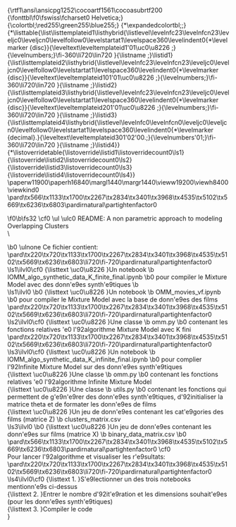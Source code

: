 {\rtf1\ansi\ansicpg1252\cocoartf1561\cocoasubrtf200
{\fonttbl\f0\fswiss\fcharset0 Helvetica;}
{\colortbl;\red255\green255\blue255;}
{\*\expandedcolortbl;;}
{\*\listtable{\list\listtemplateid1\listhybrid{\listlevel\levelnfc23\levelnfcn23\leveljc0\leveljcn0\levelfollow0\levelstartat1\levelspace360\levelindent0{\*\levelmarker \{disc\}}{\leveltext\leveltemplateid1\'01\uc0\u8226 ;}{\levelnumbers;}\fi-360\li720\lin720 }{\listname ;}\listid1}
{\list\listtemplateid2\listhybrid{\listlevel\levelnfc23\levelnfcn23\leveljc0\leveljcn0\levelfollow0\levelstartat1\levelspace360\levelindent0{\*\levelmarker \{disc\}}{\leveltext\leveltemplateid101\'01\uc0\u8226 ;}{\levelnumbers;}\fi-360\li720\lin720 }{\listname ;}\listid2}
{\list\listtemplateid3\listhybrid{\listlevel\levelnfc23\levelnfcn23\leveljc0\leveljcn0\levelfollow0\levelstartat1\levelspace360\levelindent0{\*\levelmarker \{disc\}}{\leveltext\leveltemplateid201\'01\uc0\u8226 ;}{\levelnumbers;}\fi-360\li720\lin720 }{\listname ;}\listid3}
{\list\listtemplateid4\listhybrid{\listlevel\levelnfc0\levelnfcn0\leveljc0\leveljcn0\levelfollow0\levelstartat1\levelspace360\levelindent0{\*\levelmarker \{decimal\}.}{\leveltext\leveltemplateid301\'02\'00.;}{\levelnumbers\'01;}\fi-360\li720\lin720 }{\listname ;}\listid4}}
{\*\listoverridetable{\listoverride\listid1\listoverridecount0\ls1}{\listoverride\listid2\listoverridecount0\ls2}{\listoverride\listid3\listoverridecount0\ls3}{\listoverride\listid4\listoverridecount0\ls4}}
\paperw11900\paperh16840\margl1440\margr1440\vieww19200\viewh8400\viewkind0
\pard\tx566\tx1133\tx1700\tx2267\tx2834\tx3401\tx3968\tx4535\tx5102\tx5669\tx6236\tx6803\pardirnatural\partightenfactor0

\f0\b\fs32 \cf0 \ul \ulc0 README: A non parametric approach to modeling Overlapping Clusters\
\

\b0 \ulnone Ce fichier contient:\
\pard\tx220\tx720\tx1133\tx1700\tx2267\tx2834\tx3401\tx3968\tx4535\tx5102\tx5669\tx6236\tx6803\li720\fi-720\pardirnatural\partightenfactor0
\ls1\ilvl0\cf0 {\listtext	\uc0\u8226 	}Un notebook 
\b IOMM_algo_synthetic_data_K_finite_final.ipynb 
\b0 pour compiler le Mixture Model avec des donn\'e9es synth\'e9tiques
\b \
\ls1\ilvl0
\b0 {\listtext	\uc0\u8226 	}Un notebook
\b  OMM_movies_vf.ipynb
\b0  pour compiler le Mixture Model avec la base de donn\'e9es des films\
\pard\tx220\tx720\tx1133\tx1700\tx2267\tx2834\tx3401\tx3968\tx4535\tx5102\tx5669\tx6236\tx6803\li720\fi-720\pardirnatural\partightenfactor0
\ls2\ilvl0\cf0 {\listtext	\uc0\u8226 	}Une classe 
\b omm.py
\b0  contenant les fonctions relatives \'e0 l\'92algorithme Mixture Model avec K fini\
\pard\tx220\tx720\tx1133\tx1700\tx2267\tx2834\tx3401\tx3968\tx4535\tx5102\tx5669\tx6236\tx6803\li720\fi-720\pardirnatural\partightenfactor0
\ls3\ilvl0\cf0 {\listtext	\uc0\u8226 	}Un notebook 
\b IOMM_algo_synthetic_data_K_infinite_final.ipynb
\b0  pour complier l\'92Infinite Mixture Model sur des donn\'e9es synth\'e9tiques\
{\listtext	\uc0\u8226 	}Une classe 
\b omm.py
\b0  contenant les fonctions relatives \'e0 l\'92algorithme Infinite Mixture Model\
{\listtext	\uc0\u8226 	}Une classe 
\b utils.py
\b0  contenant les fonctions qui permettent de g\'e9n\'e9rer des donn\'e9es synth\'e9tiques, d\'92initialiser la matrice theta et de formater les donn\'e9es de films\
{\listtext	\uc0\u8226 	}Un jeu de donn\'e9es contenant les cat\'e9gories des films (matrice Z) 
\b clusters_matrix.csv\
\ls3\ilvl0
\b0 {\listtext	\uc0\u8226 	}Un jeu de donn\'e9es contenant les donn\'e9es sur films (matrice X) 
\b binary_data_matrix.csv
\b0 \
\pard\tx566\tx1133\tx1700\tx2267\tx2834\tx3401\tx3968\tx4535\tx5102\tx5669\tx6236\tx6803\pardirnatural\partightenfactor0
\cf0 \
Pour lancer l\'92algorithme et visualiser les r\'e9sultats:\
\pard\tx220\tx720\tx1133\tx1700\tx2267\tx2834\tx3401\tx3968\tx4535\tx5102\tx5669\tx6236\tx6803\li720\fi-720\pardirnatural\partightenfactor0
\ls4\ilvl0\cf0 {\listtext	1.	}S\'e9lectionner un des trois notebooks mentionn\'e9s ci-dessus\
{\listtext	2.	}Entrer le nombre d\'92it\'e9ration et les dimensions souhait\'e9es (pour les donn\'e9es synth\'e9tiques)\
{\listtext	3.	}Compiler le code\
}